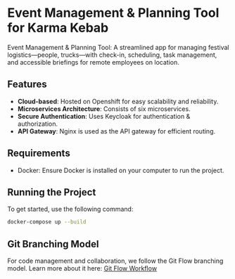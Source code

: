 # Event Management & Planning Tool for Karma Kebab

Event Management &amp; Planning Tool: A streamlined app for managing festival logistics—people, trucks—with check-in, scheduling, task management, and accessible briefings for remote employees on location. 

## Features

- **Cloud-based**: Hosted on Openshift for easy scalability and reliability.
- **Microservices Architecture**: Consists of six microservices. 
- **Secure Authentication**: Uses Keycloak for authentication & authorization.
- **API Gateway**: Nginx is used as the API gateway for efficient routing.

## Requirements

- Docker: Ensure Docker is installed on your computer to run the project.
  
## Running the Project

To get started, use the following command:
```bash
docker-compose up --build
```

## Git Branching Model

For code management and collaboration, we follow the Git Flow branching model. Learn more about it here: [Git Flow Workflow](https://www.atlassian.com/git/tutorials/comparing-workflows/gitflow-workflow)



